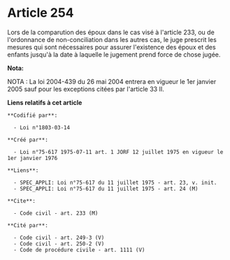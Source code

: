 # Article 254

Lors de la comparution des époux dans le cas visé à l'article 233, ou de l'ordonnance de non-conciliation dans les autres
cas, le juge prescrit les mesures qui sont nécessaires pour assurer l'existence des époux et des enfants jusqu'à la date à
laquelle le jugement prend force de chose jugée.

**Nota:**

NOTA : La loi 2004-439 du 26 mai 2004 entrera en vigueur le 1er janvier 2005 sauf pour les exceptions citées par l'article 33
II.

**Liens relatifs à cet article**

	**Codifié par**:

	  - Loi n°1803-03-14

	**Créé par**:

	  - Loi n°75-617 1975-07-11 art. 1 JORF 12 juillet 1975 en vigueur le 1er janvier 1976

	**Liens**:

	  - SPEC_APPLI: Loi n°75-617 du 11 juillet 1975 - art. 23, v. init.
	  - SPEC_APPLI: Loi n°75-617 du 11 juillet 1975 - art. 24 (M)

	**Cite**:

	  - Code civil - art. 233 (M)

	**Cité par**:

	  - Code civil - art. 249-3 (V)
	  - Code civil - art. 250-2 (V)
	  - Code de procédure civile - art. 1111 (V)
